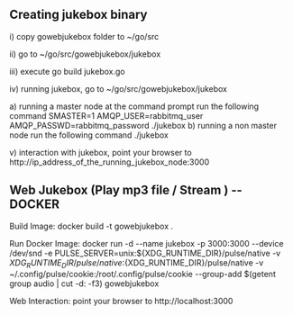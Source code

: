 Creating jukebox binary
-----------------------
i) copy gowebjukebox folder to ~/go/src

ii) go to ~/go/src/gowebjukebox/jukebox

iii) execute go build jukebox.go

iv) running jukebox, go to ~/go/src/gowebjukebox/jukebox

a) running a master node
    at the command prompt run the following command
        SMASTER=1 AMQP_USER=rabbitmq_user AMQP_PASSWD=rabbitmq_password ./jukebox
b) running a non master node
        run the following command
          ./jukebox
          
 v) interaction with jukebox, point your browser to http://ip_address_of_the_running_jukebox_node:3000


Web Jukebox (Play mp3 file / Stream ) -- DOCKER
-----------------------------------------------

Build Image:
  docker build -t gowebjukebox .
  
Run Docker Image:
  docker run -d --name jukebox -p 3000:3000 --device /dev/snd -e PULSE_SERVER=unix:${XDG_RUNTIME_DIR}/pulse/native -v ${XDG_RUNTIME_DIR}/pulse/native:${XDG_RUNTIME_DIR}/pulse/native -v ~/.config/pulse/cookie:/root/.config/pulse/cookie --group-add $(getent group audio | cut -d: -f3) gowebjukebox

Web Interaction:
  point your browser to http://localhost:3000
